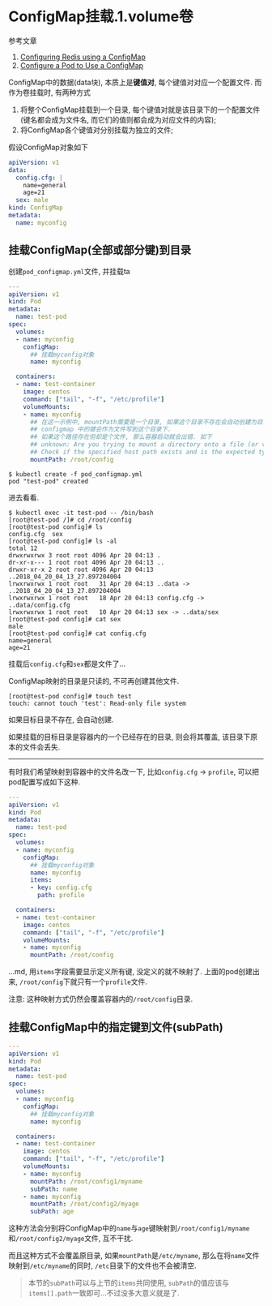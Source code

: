 # ConfigMap挂载.1.volume卷

参考文章

1. [Configuring Redis using a ConfigMap](https://kubernetes.io/docs/tutorials/configuration/configure-redis-using-configmap/)
2. [Configure a Pod to Use a ConfigMap](https://kubernetes.io/docs/tasks/configure-pod-container/configure-pod-configmap/#add-configmap-data-to-a-volume)

ConfigMap中的数据(data块), 本质上是**键值对**, 每个键值对对应一个配置文件. 而作为卷挂载时, 有两种方式

1. 将整个ConfigMap挂载到一个目录, 每个键值对就是该目录下的一个配置文件(键名都会成为文件名, 而它们的值则都会成为对应文件的内容);
2. 将ConfigMap各个键值对分别挂载为独立的文件;

假设ConfigMap对象如下

```yaml
apiVersion: v1
data:
  config.cfg: |
    name=general
    age=21
  sex: male
kind: ConfigMap
metadata:
  name: myconfig
```

## 挂载ConfigMap(全部或部分键)到目录

创建`pod_configmap.yml`文件, 并挂载ta

```yaml
---
apiVersion: v1
kind: Pod
metadata:
  name: test-pod
spec:
  volumes:
  - name: myconfig
    configMap:
      ## 挂载myconfig对象
      name: myconfig

  containers:
  - name: test-container
    image: centos
    command: ["tail", "-f", "/etc/profile"]
    volumeMounts:
    - name: myconfig
      ## 在这一示例中, mountPath需要是一个目录, 如果这个目录不存在会自动创建为目录,
      ## configmap 中的键会作为文件写到这个目录下.
      ## 如果这个路径存在但却是个文件, 那么容器启动就会出错. 如下
      ## unknown: Are you trying to mount a directory onto a file (or vice-versa)? 
      ## Check if the specified host path exists and is the expected type
      mountPath: /root/config
```

```log
$ kubectl create -f pod_configmap.yml 
pod "test-pod" created
```

进去看看.

```log
$ kubectl exec -it test-pod -- /bin/bash
[root@test-pod /]# cd /root/config
[root@test-pod config]# ls
config.cfg  sex
[root@test-pod config]# ls -al
total 12
drwxrwxrwx 3 root root 4096 Apr 20 04:13 .
dr-xr-x--- 1 root root 4096 Apr 20 04:13 ..
drwxr-xr-x 2 root root 4096 Apr 20 04:13 ..2018_04_20_04_13_27.897204004
lrwxrwxrwx 1 root root   31 Apr 20 04:13 ..data -> ..2018_04_20_04_13_27.897204004
lrwxrwxrwx 1 root root   18 Apr 20 04:13 config.cfg -> ..data/config.cfg
lrwxrwxrwx 1 root root   10 Apr 20 04:13 sex -> ..data/sex
[root@test-pod config]# cat sex
male
[root@test-pod config]# cat config.cfg 
name=general
age=21
```

挂载后`config.cfg`和`sex`都是文件了...

ConfigMap映射的目录是只读的, 不可再创建其他文件.

```log
[root@test-pod config]# touch test
touch: cannot touch 'test': Read-only file system
```

如果目标目录不存在, 会自动创建.

如果挂载的目标目录是容器内的一个已经存在的目录, 则会将其覆盖, 该目录下原本的文件会丢失.

------

有时我们希望映射到容器中的文件名改一下, 比如`config.cfg` -> `profile`, 可以把pod配置写成如下这种.

```yaml
---
apiVersion: v1
kind: Pod
metadata:
  name: test-pod
spec:
  volumes:
  - name: myconfig
    configMap:
      ## 挂载myconfig对象
      name: myconfig
      items:
      - key: config.cfg
        path: profile

  containers:
  - name: test-container
    image: centos
    command: ["tail", "-f", "/etc/profile"]
    volumeMounts:
    - name: myconfig
      mountPath: /root/config
```

...md, 用`items`字段需要显示定义所有键, 没定义的就不映射了. 上面的pod创建出来, `/root/config`下就只有一个`profile`文件.

注意: 这种映射方式仍然会覆盖容器内的`/root/config`目录.

## 挂载ConfigMap中的指定键到文件(subPath)

```yaml
---
apiVersion: v1
kind: Pod
metadata:
  name: test-pod
spec:
  volumes:
  - name: myconfig
    configMap:
      ## 挂载myconfig对象
      name: myconfig

  containers:
  - name: test-container
    image: centos
    command: ["tail", "-f", "/etc/profile"]
    volumeMounts:
    - name: myconfig
      mountPath: /root/config1/myname
      subPath: name
    - name: myconfig
      mountPath: /root/config2/myage
      subPath: age
```

这种方法会分别将ConfigMap中的`name`与`age`键映射到`/root/config1/myname`和`/root/config2/myage`文件, 互不干扰.

而且这种方式不会覆盖原目录, 如果`mountPath`是`/etc/myname`, 那么在将`name`文件映射到`/etc/myname`的同时, `/etc`目录下的文件也不会被清空.

> 本节的`subPath`可以与上节的`items`共同使用, `subPath`的值应该与`items[].path`一致即可...不过没多大意义就是了.

